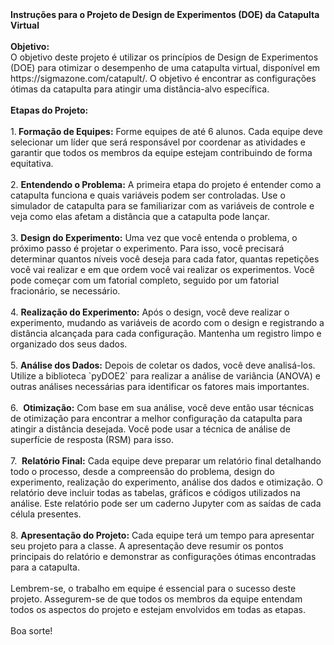 
<div><b>Instruções para o Projeto de Design de Experimentos (DOE) da Catapulta Virtual</b><div><br></div>

<div><b>Objetivo:</b></div>

<div>O objetivo deste projeto é utilizar os princípios de Design de Experimentos (DOE) para otimizar o desempenho de uma catapulta virtual, disponível em https://sigmazone.com/catapult/. O objetivo é encontrar as configurações ótimas da catapulta para atingir uma distância-alvo específica.</div>

<div><br></div>

<div><b>Etapas do Projeto:</b></div>

<div><br></div>

<div>1.<b> Formação de Equipes:</b> Forme equipes de até 6 alunos. Cada equipe deve selecionar um líder que será responsável por coordenar as atividades e garantir que todos os membros da equipe estejam contribuindo de forma equitativa.</div>

<div><br></div>

<div>2. <b>Entendendo o Problema:</b> A primeira etapa do projeto é entender como a catapulta funciona e quais variáveis podem ser controladas. Use o simulador de catapulta para se familiarizar com as variáveis de controle e veja como elas afetam a distância que a catapulta pode lançar.</div>

<div><br></div>

<div>3. <b>Design do Experimento:</b>&nbsp;Uma vez que você entenda o problema, o próximo passo é projetar o experimento. Para isso, você precisará determinar quantos níveis você deseja para cada fator, quantas repetições você vai realizar e em que ordem você vai realizar os experimentos. Você pode começar com um fatorial completo, seguido por um fatorial fracionário, se necessário.</div>

<div><br></div>

<div>4. <b>Realização do Experimento:</b>&nbsp;Após o design, você deve realizar o experimento, mudando as variáveis de acordo com o design e registrando a distância alcançada para cada configuração. Mantenha um registro limpo e organizado dos seus dados.</div>

<div><br></div>

<div>5. <b>Análise dos Dados:</b>&nbsp;Depois de coletar os dados, você deve analisá-los. Utilize a biblioteca `pyDOE2` para realizar a análise de variância (ANOVA) e outras análises necessárias para identificar os fatores mais importantes.</div>

<div><br></div>

<div>6.&nbsp; <b>Otimização:</b> Com base em sua análise, você deve então usar técnicas de otimização para encontrar a melhor configuração da catapulta para atingir a distância desejada. Você pode usar a técnica de análise de superfície de resposta (RSM) para isso.</div>

<div><br></div>

<div>7.&nbsp; <b>Relatório Final:</b>&nbsp;Cada equipe deve preparar um relatório final detalhando todo o processo, desde a compreensão do problema, design do experimento, realização do experimento, análise dos dados e otimização. O relatório deve incluir todas as tabelas, gráficos e códigos utilizados na análise. Este relatório pode ser um caderno Jupyter com as saídas de cada célula presentes.</div>

<div><br></div>

<div>8. <b>Apresentação do Projeto:</b> Cada equipe terá um tempo para apresentar seu projeto para a classe. A apresentação deve resumir os pontos principais do relatório e demonstrar as configurações ótimas encontradas para a catapulta.</div>

<div><br></div>

<div>Lembrem-se, o trabalho em equipe é essencial para o sucesso deste projeto. Assegurem-se de que todos os membros da equipe entendam todos os aspectos do projeto e estejam envolvidos em todas as etapas.</div>

<div><br></div>

<div>Boa sorte!</div>

</div>

